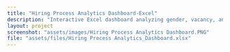 ```yaml
---
title: "Hiring Process Analytics Dashboard-Excel"
description: "Interactive Excel dashboard analyzing gender, vacancy, and salary insights in the hiring process."
layout: project
screenshot: "assets/images/Hiring Process Analytics Dashboard.PNG"
file: "assets/files/Hiring Process Analytics_Dashboard.xlsx"
---
```

